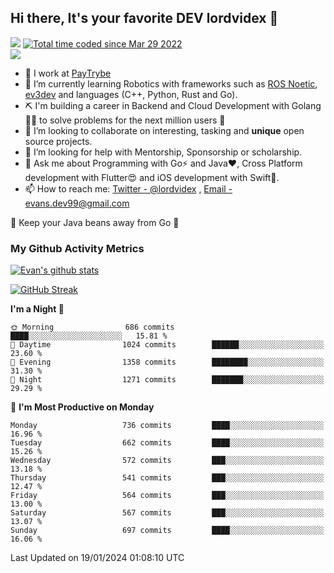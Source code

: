 ## Hi there, It's your favorite DEV lordvidex 👋
<img src="https://komarev.com/ghpvc/?username=lordvidex&label=Views&color=blue&style=plastic" /> <a href="https://wakatime.com/@0e56db35-d16b-410a-acc0-4085055304bf"><img src="https://wakatime.com/badge/user/0e56db35-d16b-410a-acc0-4085055304bf.svg" alt="Total time coded since Mar 29 2022" /></a>  
![](https://github-profile-trophy.vercel.app/?username=lordvidex)
- 🔭 I work at [PayTrybe](https://www.paytrybe.com)
- 🌱 I’m currently learning Robotics with frameworks such as [ROS Noetic](ros.org), [ev3dev](www.ev3dev.org) and languages (C++, Python, Rust and Go).
- ⛏️ I'm building a career in Backend and Cloud Development with Golang 🧙🏼 to solve problems for the next million users 🤌
- 👯 I’m looking to collaborate on interesting, tasking and **unique** open source projects.
- 🤔 I’m looking for help with Mentorship, Sponsorship or scholarship.
- 💬 Ask me about Programming with Go⚡️ and Java❤️, Cross Platform development with Flutter😍 and iOS development with Swift🚀.
- 📫 How to reach me: [Twitter - @lordvidex](https://twitter.com/lordvidex) , [Email - evans.dev99@gmail.com](mailto:evans.dev99@gmail.com?body=Hello%20Evans,)
  
    
🎤 Keep your Java beans away from Go 🌚
  
  
### My Github Activity Metrics
<div>
<!-- <a href="https://github.com/lordvidex">
  <img src="https://github-readme-stats.vercel.app/api/top-langs/?username=lordvidex&theme=light" />
</a>    -->
<!-- [![Top Langs](https://github-readme-stats.vercel.app/api/top-langs/?username=lordvidex)](https://github.com/lordvidex/)  -->
<a href="https://github.com/lordvidex">
 <img src="https://github-readme-stats.vercel.app/api?username=lordvidex&show_icons=true&theme=light&line_height=27" alt="Evan's github stats"/>
</a>
</div>

[![GitHub Streak](https://github-readme-streak-stats.herokuapp.com?user=lordvidex&theme=github-dark&hide_border=true)](https://git.io/streak-stats)

<!--
  <a href="https://github.com/iampawan/FlutterExampleApps">
    <img align="center" src="https://github-readme-stats.vercel.app/api/pin/?username=iampawan&repo=FlutterExampleApps&theme=light" />

  </a>
  <a href="https://github.com/iampawan/VelocityX">
   <img align="center" src="https://github-readme-stats.vercel.app/api/pin/?username=iampawan&repo=VelocityX&theme=light" />
  </a>
-->
<!--START_SECTION:waka-->
**I'm a Night 🦉** 

```text
🌞 Morning                686 commits         ████░░░░░░░░░░░░░░░░░░░░░   15.81 % 
🌆 Daytime                1024 commits        ██████░░░░░░░░░░░░░░░░░░░   23.60 % 
🌃 Evening                1358 commits        ████████░░░░░░░░░░░░░░░░░   31.30 % 
🌙 Night                  1271 commits        ███████░░░░░░░░░░░░░░░░░░   29.29 % 
```
📅 **I'm Most Productive on Monday** 

```text
Monday                   736 commits         ████░░░░░░░░░░░░░░░░░░░░░   16.96 % 
Tuesday                  662 commits         ████░░░░░░░░░░░░░░░░░░░░░   15.26 % 
Wednesday                572 commits         ███░░░░░░░░░░░░░░░░░░░░░░   13.18 % 
Thursday                 541 commits         ███░░░░░░░░░░░░░░░░░░░░░░   12.47 % 
Friday                   564 commits         ███░░░░░░░░░░░░░░░░░░░░░░   13.00 % 
Saturday                 567 commits         ███░░░░░░░░░░░░░░░░░░░░░░   13.07 % 
Sunday                   697 commits         ████░░░░░░░░░░░░░░░░░░░░░   16.06 % 
```



 Last Updated on 19/01/2024 01:08:10 UTC
<!--END_SECTION:waka-->
